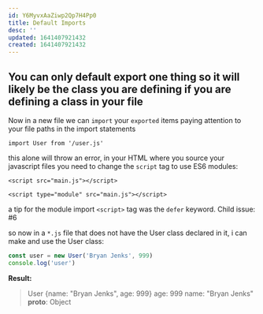 ```yaml
---
id: Y6MyvxAaZiwp2Qp7H4Pp0
title: Default Imports
desc: ''
updated: 1641407921432
created: 1641407921432
---
```


## You can only default export one thing so it will likely be the class you are defining if you are defining a class in your file

Now in a new file we can `import` your `exported` items paying attention to your file paths in the import statements

`import User from '/user.js'`

this alone will throw an error, in your HTML where you source your javascript files you need to change the `script` tag to use ES6 modules:

`<script src="main.js"></script>`

`<script type="module" src="main.js"></script>`

a tip for the module import `<script>` tag was the `defer` keyword. Child issue: #6 

so now in a `*.js` file that does not have the User class declared in it, i can make and use the User class: 

```js
const user = new User('Bryan Jenks', 999)
console.log('user')
```

**Result:**

> User {name: "Bryan Jenks", age: 999}
> age: 999
> name: "Bryan Jenks"
> **proto**: Object
